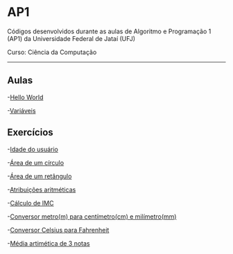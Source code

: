 # AP1
Códigos desenvolvidos durante as aulas de Algoritmo e Programação 1 (AP1) da Universidade Federal de Jataí (UFJ)

Curso: Ciência da Computação

-----------------------------------------------------------------------------------------------------------------
## Aulas

-[Hello World](https://github.com/Schneiderss/AP1/blob/main/hello_world.c)

-[Variáveis](https://github.com/Schneiderss/AP1/blob/main/vari%C3%A1veis.c)

## Exercícios

-[Idade do usuário](https://github.com/Schneiderss/AP1/blob/main/idade%20do%20usu%C3%A1rio.c)

-[Área de um círculo](https://github.com/Schneiderss/AP1/blob/main/area%20de%20um%20circulo.c)

-[Área de um retângulo](https://github.com/Schneiderss/AP1/blob/main/area%20de%20um%20retangulo.c)

-[Atribuições aritméticas](https://github.com/Schneiderss/AP1/blob/main/atribuicoes%20aritmeticas.c)

-[Cálculo de IMC](https://github.com/Schneiderss/AP1/blob/main/calculo%20de%20imc.c)

-[Conversor metro(m) para centímetro(cm) e milímetro(mm)](https://github.com/Schneiderss/AP1/blob/main/conversor%20(m)%20para%20(cm)%20e%20(mm).c)

-[Conversor Celsius para Fahrenheit](https://github.com/Schneiderss/AP1/blob/main/conversor%20celsius%20para%20fahrenheit.c)

-[Média artimética de 3 notas]()
